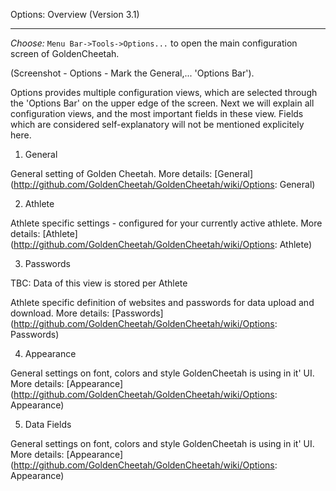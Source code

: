 Options: Overview (Version 3.1)
***

_Choose:_ `Menu Bar->Tools->Options...` to open the main configuration screen of GoldenCheetah.


(Screenshot - Options - Mark the General,... 'Options Bar').

Options provides multiple configuration views, which are selected through the 'Options Bar' on the upper edge of the screen. Next we will explain all configuration views, and the most important fields in these view. Fields which are considered self-explanatory will not be mentioned explicitely here.

1. General

General setting of Golden Cheetah. More details: [General] (http://github.com/GoldenCheetah/GoldenCheetah/wiki/Options: General)

2. Athlete

Athlete specific settings - configured for your currently active athlete. More details: [Athlete] (http://github.com/GoldenCheetah/GoldenCheetah/wiki/Options: Athlete)

3. Passwords

TBC: Data of this view is stored per Athlete

Athlete specific definition of websites and passwords for data upload and download. More details: [Passwords] (http://github.com/GoldenCheetah/GoldenCheetah/wiki/Options: Passwords)

4. Appearance

General settings on font, colors and style GoldenCheetah is using in it' UI. More details: [Appearance] (http://github.com/GoldenCheetah/GoldenCheetah/wiki/Options: Appearance)

5. Data Fields

General settings on font, colors and style GoldenCheetah is using in it' UI. More details: [Appearance] (http://github.com/GoldenCheetah/GoldenCheetah/wiki/Options: Appearance)














